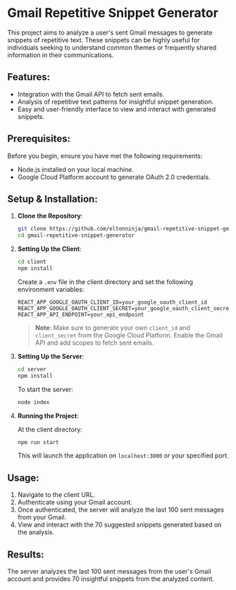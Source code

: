 # Gmail Repetitive Snippet Generator

This project aims to analyze a user's sent Gmail messages to generate snippets of repetitive text. These snippets can be highly useful for individuals seeking to understand common themes or frequently shared information in their communications.

## Features:

- Integration with the Gmail API to fetch sent emails.
- Analysis of repetitive text patterns for insightful snippet generation.
- Easy and user-friendly interface to view and interact with generated snippets.

## Prerequisites:

Before you begin, ensure you have met the following requirements:

- Node.js installed on your local machine.
- Google Cloud Platform account to generate OAuth 2.0 credentials.

## Setup & Installation:

1. **Clone the Repository**:

   ```bash
   git clone https://github.com/eltonninja/gmail-repetitive-snippet-generator
   cd gmail-repetitive-snippet-generator
   ```

2. **Setting Up the Client**:

   ```bash
   cd client
   npm install
   ```

   Create a `.env` file in the client directory and set the following environment variables:

   ```
   REACT_APP_GOOGLE_OAUTH_CLIENT_ID=your_google_oauth_client_id
   REACT_APP_GOOGLE_OAUTH_CLIENT_SECRET=your_google_oauth_client_secret
   REACT_APP_API_ENDPOINT=your_api_endpoint
   ```

   > **Note**: Make sure to generate your own `client_id` and `client_secret` from the Google Cloud Platform. Enable the Gmail API and add scopes to fetch sent emails.

3. **Setting Up the Server**:

   ```bash
   cd server
   npm install
   ```

   To start the server:

   ```bash
   node index
   ```

4. **Running the Project**:

   At the client directory:

   ```bash
   npm run start
   ```

   This will launch the application on `localhost:3000` or your specified port.

## Usage:

1. Navigate to the client URL.
2. Authenticate using your Gmail account.
3. Once authenticated, the server will analyze the last 100 sent messages from your Gmail.
4. View and interact with the 70 suggested snippets generated based on the analysis.

## Results:

The server analyzes the last 100 sent messages from the user's Gmail account and provides 70 insightful snippets from the analyzed content.
